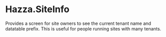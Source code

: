 # Hazza.SiteInfo
Provides a screen for site owners to see the current tenant name and datatable prefix. This is useful for people running sites with many tenants.
